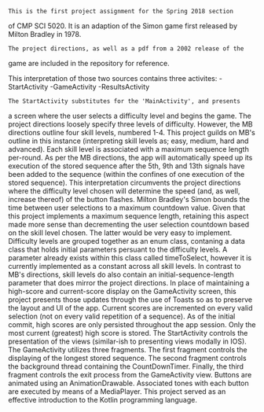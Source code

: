 	This is the first project assignment for the Spring 2018 section
of CMP SCI 5020. It is an adaption of the Simon game first released
by Milton Bradley in 1978.

	The project directions, as well as a pdf from a 2002 release of the
game are included in the repository for reference.

This interpretation of those two sources contains three activites:
	-StartActivity
	-GameActivity
	-ResultsActivity

	The StartActivity substitutes for the 'MainActivity', and presents
a screen where the user selects a difficulty level and begins the game.
The project directions loosely specify three levels of difficulty.
However, the MB directions outline four skill levels, numbered 1-4. This
project guilds on MB's outline in this instance (interpreting skill levels
as; easy, medium, hard and advanced). 
	Each skill level is associated with a maximum sequence length per-round.
As per the MB directions, the app will automatically speed up its execution
of the stored sequence after the 5th, 9th and 13th signals have been added
to the sequence (within the confines of one execution of the stored sequence).
This interpretation circumvents the project directions where the difficulty
level chosen will determine the speed (and, as well, increase thereof) of the
button flashes.
	Milton Bradley's Simon bounds the time between user selections to a maximum
countdown value. Given that this project implements a maximum sequence length,
retaining this aspect made more sense than decrementing the user selection
countdown based on the skill level chosen. The latter would be very easy to
implement. Difficulty levels are grouped together as an enum class, contaning
a data class that holds initial parameters persuant to the difficulty levels.
A parameter already exists within this class called timeToSelect, however it is
currently implemented as a constant across all skill levels. In contrast to MB's
directions, skill levels do also contain an initial-sequence-length parameter that
does mirror the project directions.
	In place of maintaining a high-score and current-score display on the GameActivity
screen, this project presents those updates through the use of Toasts so as to
preserve the layout and UI of the app. Current scores are incremented on every valid
selection (not on every valid repetition of a sequence). As of the initial commit,
high scores are only persisted throughout the app session. Only the most current
(greatest) high score is stored.
	The StartActivity  controls the presentation of the views (similar-ish to
presenting views modally in IOS).
	The GameActivity utilizes three fragments. The first fragment controls the
displaying of the longest stored sequence. The second fragment controls the background
thread containing the CountDownTimer. Finally, the third fragment controls the exit
process from the GameActivity view.
	Buttons are animated using an AnimationDrawable. Associated tones with each
button are executed by means of a MediaPlayer. This project served as an effective
introduction to the Kotlin programming language.
